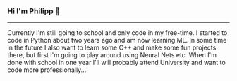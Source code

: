 ### Hi I'm Philipp 👋
---
Currently I'm still going to school and only code in my free-time. I started to code in Python about two years ago and am now learning ML.
In some time in the future I also want to learn some C++ and make some fun projects there, but first I'm going to play around using Neural Nets etc.
When I'm done with school in one year I'll will probably attend University and want to code more professionally...

